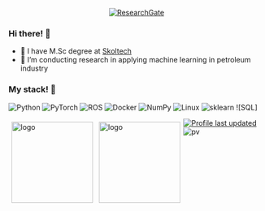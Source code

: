 <p align="center">
    <a href="https://www.researchgate.net/profile/Maximilian-Pavlov-2" target="_blank"><img alt="ResearchGate" src="https://img.shields.io/badge/-ResearchGate-00CCBB?style=flat-square&logo=ResearchGate&logoColor=white"></a>
   
</p>

### Hi there! 👋
- 🔭 I have M.Sc degree at [Skoltech](https://www.skoltech.ru/en/)
- 🌱 I’m conducting research in applying machine learning in petroleum industry

### My stack! :dango:
![Python](https://img.shields.io/badge/python-3670A0?style=for-the-badge&logo=python&logoColor=ffdd54)
![PyTorch](https://img.shields.io/badge/PyTorch-%23EE4C2C.svg?style=for-the-badge&logo=PyTorch&logoColor=white)
![ROS](https://img.shields.io/badge/ros-%230A0FF9.svg?style=for-the-badge&logo=ros&logoColor=white)
![Docker](https://img.shields.io/badge/docker-%230db7ed.svg?style=for-the-badge&logo=docker&logoColor=white)
![NumPy](https://img.shields.io/badge/numpy-%23013243.svg?style=for-the-badge&logo=numpy&logoColor=white)
![Linux]()
![sklearn](https://img.shields.io/badge/docker-%230db7ed.svg?style=for-the-badge&logo=docker&logoColor=white)
![SQL]

<img src="https://github-readme-stats.vercel.app/api?username=Genndoso&show_icons=true&theme=github_dark" alt="logo" height="160" align="left" style="margin: 6px; margin-bottom: 20px;" />
<img src="https://github-readme-stats.vercel.app/api/top-langs/?username=Genndoso&layout=compact&theme=github_dark" alt="logo" height="160" align="left" style="margin: 6px; margin-bottom: 20px;"  />



    
[![Profile last updated](https://img.shields.io/github/last-commit/Genndoso/MaksimilianPavlov/main?label=Last%20updated&style=flat)](https://github.com/Genndoso/MaksimilianPavlov/commits)
![pv](https://pageview.vercel.app/?github_user=Genndoso)
